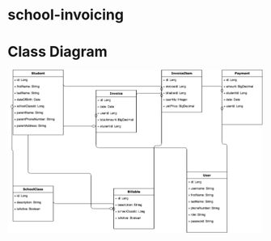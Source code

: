 # school-invoicing

# Class Diagram
![alt text](https://github.com/graccasoft/school-invoicing/blob/main/ER.drawio.png?raw=true)

